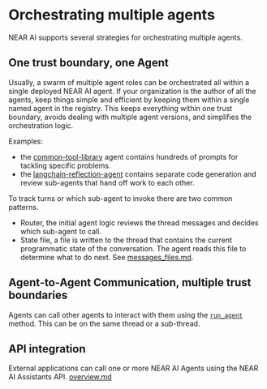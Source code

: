 # Orchestrating multiple agents

NEAR AI supports several strategies for orchestrating multiple agents.

## One trust boundary, one Agent
Usually, a swarm of multiple agent roles can be orchestrated all within a single deployed NEAR AI agent. If your organization is the
author of all the agents, keep things simple and efficient by keeping them within a single named agent in the registry. This 
keeps everything within one trust boundary, avoids dealing with multiple agent versions, and simplifies the orchestration logic.

Examples: 

 * the [common-tool-library](https://github.com/nearai/official-agents/tree/main/common-tool-library) agent contains 
    hundreds of prompts for tackling specific problems.
 * the [langchain-reflection-agent](https://app.near.ai/agents/snpark.near/example_langgraph_reflection_agent/latest/source)
    contains separate code generation and review sub-agents that hand off work to each other.

To track turns or which sub-agent to invoke there are two common patterns.

 * Router, the initial agent logic reviews the thread messages and decides which sub-agent to call.
 * State file,  a file is written to the thread that contains the current programmatic state of the conversation. 
    The agent reads this file to determine what to do next. See [messages_files.md](../env/messages_files.md).

## Agent-to-Agent Communication, multiple trust boundaries

Agents can call other agents to interact with them using the [`run_agent`](../../api.md#nearai.agents.environment.Environment.run_agent) method.
This can be on the same thread or a sub-thread.

## API integration

External applications can call one or more NEAR AI Agents using the NEAR AI Assistants API. [overview.md](../../integration/overview.md)
